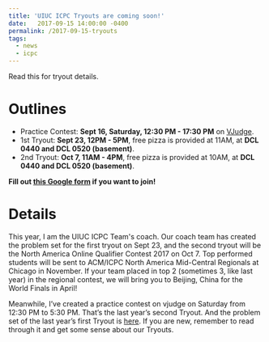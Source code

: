 ```yaml
---
title: 'UIUC ICPC Tryouts are coming soon!'
date:   2017-09-15 14:00:00 -0400
permalink: /2017-09-15-tryouts
tags:
  - news
  - icpc
---
```


Read this for tryout details.

Outlines
======
- Practice Contest: **Sept 16, Saturday, 12:30 PM - 17:30 PM** on [VJudge](https://vjudge.net/contest/185187).
- 1st Tryout: **Sept 23, 12PM - 5PM**, free pizza is provided at 11AM, at **DCL 0440 and DCL 0520 (basement)**.
- 2nd Tryout: **Oct 7, 11AM - 4PM**, free pizza is provided at 10AM, at **DCL 0440 and DCL 0520 (basement)**.

**Fill out [this Google form](https://goo.gl/forms/QCK5rhZTTbWiKUIn1) if you want to join!**

Details
======

This year, I am the UIUC ICPC Team's coach. Our coach team has created the problem set for the first tryout on Sept 23, and the second tryout will be the North America Online Qualifier Contest 2017 on Oct 7. Top performed students will be sent to ACM/ICPC North America Mid-Central Regionals at Chicago in November. If your team placed in top 2 (sometimes 3, like last year) in the regional contest, we will bring you to Beijing, China for the World Finals in April!

Meanwhile, I’ve created a practice contest on vjudge on Saturday from 12:30 PM to 5:30 PM. That’s the last year’s second Tryout. And the problem set of the last year’s first Tryout is [here](https://www.dropbox.com/s/7u3650lzlpnpirw/uiuc_2016_tryout_1.pdf?dl=1). If you are new, remember to read through it and get some sense about our Tryouts.
